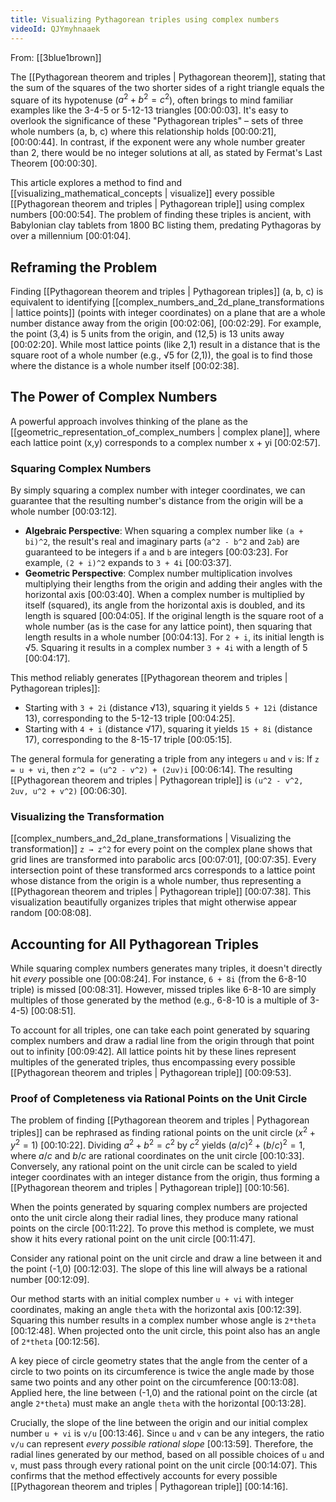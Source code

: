 ```yaml
---
title: Visualizing Pythagorean triples using complex numbers
videoId: QJYmyhnaaek
---
```


From: [[3blue1brown]] <br/> 

The [[Pythagorean theorem and triples | Pythagorean theorem]], stating that the sum of the squares of the two shorter sides of a right triangle equals the square of its hypotenuse ($a^2 + b^2 = c^2$), often brings to mind familiar examples like the 3-4-5 or 5-12-13 triangles <a class="yt-timestamp" data-t="00:00:03">[00:00:03]</a>. It's easy to overlook the significance of these "Pythagorean triples" – sets of three whole numbers (a, b, c) where this relationship holds <a class="yt-timestamp" data-t="00:00:21">[00:00:21]</a>, <a class="yt-timestamp" data-t="00:00:44">[00:00:44]</a>. In contrast, if the exponent were any whole number greater than 2, there would be no integer solutions at all, as stated by Fermat's Last Theorem <a class="yt-timestamp" data-t="00:00:30">[00:00:30]</a>.

This article explores a method to find and [[visualizing_mathematical_concepts | visualize]] every possible [[Pythagorean theorem and triples | Pythagorean triple]] using complex numbers <a class="yt-timestamp" data-t="00:00:54">[00:00:54]</a>. The problem of finding these triples is ancient, with Babylonian clay tablets from 1800 BC listing them, predating Pythagoras by over a millennium <a class="yt-timestamp" data-t="00:01:04">[00:01:04]</a>.

## Reframing the Problem

Finding [[Pythagorean theorem and triples | Pythagorean triples]] (a, b, c) is equivalent to identifying [[complex_numbers_and_2d_plane_transformations | lattice points]] (points with integer coordinates) on a plane that are a whole number distance away from the origin <a class="yt-timestamp" data-t="00:02:06">[00:02:06]</a>, <a class="yt-timestamp" data-t="00:02:29">[00:02:29]</a>. For example, the point (3,4) is 5 units from the origin, and (12,5) is 13 units away <a class="yt-timestamp" data-t="00:02:20">[00:02:20]</a>. While most lattice points (like 2,1) result in a distance that is the square root of a whole number (e.g., √5 for (2,1)), the goal is to find those where the distance is a whole number itself <a class="yt-timestamp" data-t="00:02:38">[00:02:38]</a>.

## The Power of Complex Numbers

A powerful approach involves thinking of the plane as the [[geometric_representation_of_complex_numbers | complex plane]], where each lattice point (x,y) corresponds to a complex number x + yi <a class="yt-timestamp" data-t="00:02:57">[00:02:57]</a>.

### Squaring Complex Numbers
By simply squaring a complex number with integer coordinates, we can guarantee that the resulting number's distance from the origin will be a whole number <a class="yt-timestamp" data-t="00:03:12">[00:03:12]</a>.

*   **Algebraic Perspective**: When squaring a complex number like `(a + bi)^2`, the result's real and imaginary parts (`a^2 - b^2` and `2ab`) are guaranteed to be integers if `a` and `b` are integers <a class="yt-timestamp" data-t="00:03:23">[00:03:23]</a>. For example, `(2 + i)^2` expands to `3 + 4i` <a class="yt-timestamp" data-t="00:03:37">[00:03:37]</a>.
*   **Geometric Perspective**: Complex number multiplication involves multiplying their lengths from the origin and adding their angles with the horizontal axis <a class="yt-timestamp" data-t="00:03:40">[00:03:40]</a>. When a complex number is multiplied by itself (squared), its angle from the horizontal axis is doubled, and its length is squared <a class="yt-timestamp" data-t="00:04:05">[00:04:05]</a>. If the original length is the square root of a whole number (as is the case for any lattice point), then squaring that length results in a whole number <a class="yt-timestamp" data-t="00:04:13">[00:04:13]</a>. For `2 + i`, its initial length is √5. Squaring it results in a complex number `3 + 4i` with a length of 5 <a class="yt-timestamp" data-t="00:04:17">[00:04:17]</a>.

This method reliably generates [[Pythagorean theorem and triples | Pythagorean triples]]:
*   Starting with `3 + 2i` (distance √13), squaring it yields `5 + 12i` (distance 13), corresponding to the 5-12-13 triple <a class="yt-timestamp" data-t="00:04:25">[00:04:25]</a>.
*   Starting with `4 + i` (distance √17), squaring it yields `15 + 8i` (distance 17), corresponding to the 8-15-17 triple <a class="yt-timestamp" data-t="00:05:15">[00:05:15]</a>.

The general formula for generating a triple from any integers `u` and `v` is:
If `z = u + vi`, then `z^2 = (u^2 - v^2) + (2uv)i` <a class="yt-timestamp" data-t="00:06:14">[00:06:14]</a>. The resulting [[Pythagorean theorem and triples | Pythagorean triple]] is `(u^2 - v^2, 2uv, u^2 + v^2)` <a class="yt-timestamp" data-t="00:06:30">[00:06:30]</a>.

### Visualizing the Transformation
[[complex_numbers_and_2d_plane_transformations | Visualizing the transformation]] `z → z^2` for every point on the complex plane shows that grid lines are transformed into parabolic arcs <a class="yt-timestamp" data-t="00:07:01">[00:07:01]</a>, <a class="yt-timestamp" data-t="00:07:35">[00:07:35]</a>. Every intersection point of these transformed arcs corresponds to a lattice point whose distance from the origin is a whole number, thus representing a [[Pythagorean theorem and triples | Pythagorean triple]] <a class="yt-timestamp" data-t="00:07:38">[00:07:38]</a>. This visualization beautifully organizes triples that might otherwise appear random <a class="yt-timestamp" data-t="00:08:08">[00:08:08]</a>.

## Accounting for All Pythagorean Triples

While squaring complex numbers generates many triples, it doesn't directly hit *every* possible one <a class="yt-timestamp" data-t="00:08:24">[00:08:24]</a>. For instance, `6 + 8i` (from the 6-8-10 triple) is missed <a class="yt-timestamp" data-t="00:08:31">[00:08:31]</a>. However, missed triples like 6-8-10 are simply multiples of those generated by the method (e.g., 6-8-10 is a multiple of 3-4-5) <a class="yt-timestamp" data-t="00:08:51">[00:08:51]</a>.

To account for all triples, one can take each point generated by squaring complex numbers and draw a radial line from the origin through that point out to infinity <a class="yt-timestamp" data-t="00:09:42">[00:09:42]</a>. All lattice points hit by these lines represent multiples of the generated triples, thus encompassing every possible [[Pythagorean theorem and triples | Pythagorean triple]] <a class="yt-timestamp" data-t="00:09:53">[00:09:53]</a>.

### Proof of Completeness via Rational Points on the Unit Circle
The problem of finding [[Pythagorean theorem and triples | Pythagorean triples]] can be rephrased as finding rational points on the unit circle ($x^2 + y^2 = 1$) <a class="yt-timestamp" data-t="00:10:22">[00:10:22]</a>. Dividing $a^2 + b^2 = c^2$ by $c^2$ yields $(a/c)^2 + (b/c)^2 = 1$, where $a/c$ and $b/c$ are rational coordinates on the unit circle <a class="yt-timestamp" data-t="00:10:33">[00:10:33]</a>. Conversely, any rational point on the unit circle can be scaled to yield integer coordinates with an integer distance from the origin, thus forming a [[Pythagorean theorem and triples | Pythagorean triple]] <a class="yt-timestamp" data-t="00:10:56">[00:10:56]</a>.

When the points generated by squaring complex numbers are projected onto the unit circle along their radial lines, they produce many rational points on the circle <a class="yt-timestamp" data-t="00:11:22">[00:11:22]</a>. To prove this method is complete, we must show it hits every rational point on the unit circle <a class="yt-timestamp" data-t="00:11:47">[00:11:47]</a>.

Consider any rational point on the unit circle and draw a line between it and the point (-1,0) <a class="yt-timestamp" data-t="00:12:03">[00:12:03]</a>. The slope of this line will always be a rational number <a class="yt-timestamp" data-t="00:12:09">[00:12:09]</a>.

Our method starts with an initial complex number `u + vi` with integer coordinates, making an angle `theta` with the horizontal axis <a class="yt-timestamp" data-t="00:12:39">[00:12:39]</a>. Squaring this number results in a complex number whose angle is `2*theta` <a class="yt-timestamp" data-t="00:12:48">[00:12:48]</a>. When projected onto the unit circle, this point also has an angle of `2*theta` <a class="yt-timestamp" data-t="00:12:56">[00:12:56]</a>.

A key piece of circle geometry states that the angle from the center of a circle to two points on its circumference is twice the angle made by those same two points and any other point on the circumference <a class="yt-timestamp" data-t="00:13:08">[00:13:08]</a>. Applied here, the line between (-1,0) and the rational point on the circle (at angle `2*theta`) must make an angle `theta` with the horizontal <a class="yt-timestamp" data-t="00:13:28">[00:13:28]</a>.

Crucially, the slope of the line between the origin and our initial complex number `u + vi` is `v/u` <a class="yt-timestamp" data-t="00:13:46">[00:13:46]</a>. Since `u` and `v` can be any integers, the ratio `v/u` can represent *every possible rational slope* <a class="yt-timestamp" data-t="00:13:59">[00:13:59]</a>. Therefore, the radial lines generated by our method, based on all possible choices of `u` and `v`, must pass through every rational point on the unit circle <a class="yt-timestamp" data-t="00:14:07">[00:14:07]</a>. This confirms that the method effectively accounts for every possible [[Pythagorean theorem and triples | Pythagorean triple]] <a class="yt-timestamp" data-t="00:14:16">[00:14:16]</a>.